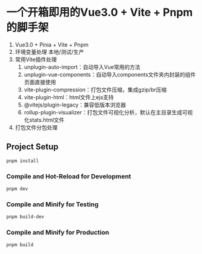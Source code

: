 # 一个开箱即用的Vue3.0 + Vite + Pnpm的脚手架

1. Vue3.0 + Pinia + Vite + Pnpm
2. 环境变量处理 本地/测试/生产
3. 常用Vite插件处理
    1. unplugin-auto-import：自动导入Vue常用的方法
    2. unplugin-vue-components：自动导入components文件夹内封装的组件页面直接使用
    3. vite-plugin-compression：打包文件压缩，集成gzip/br压缩
    4. vite-plugin-html：html文件上ejs支持
    5. @vitejs/plugin-legacy：兼容低版本浏览器
    6. rollup-plugin-visualizer：打包文件可视化分析，默认在主目录生成可视化stats.html文件
4. 打包文件分包处理

## Project Setup

```sh
pnpm install
```

### Compile and Hot-Reload for Development

```sh
pnpm dev
```

### Compile and Minify for Testing

```sh
pnpm build-dev
```

### Compile and Minify for Production

```sh
pnpm build
```

